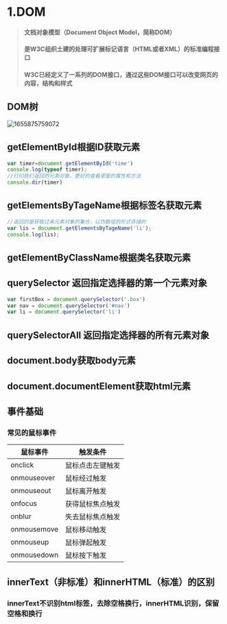 # 1.DOM

> #### 文档对象模型（Document Object  Model，简称DOM）
>
> #### 是W3C组织土建的处理可扩展标记语言（HTML或者XML）的标准编程接口
>
> #### W3C已经定义了一系列的DOM接口，通过这些DOM接口可以改变网页的内容，结构和样式
>

## DOM树

![1655875759072](https://aruiblogimages.oss-cn-hangzhou.aliyuncs.com/img/1655875759072.png)

## getElementById根据ID获取元素

```javascript
var timer=document.getElementById('time')
console.log(typeof timer);
//打印我们返回的元素对象，更好的查看里面的属性和方法
console.dir(timer)
```

## getElementsByTageName根据标签名获取元素

```javascript
//返回的是获取过来元素对象的集合，以伪数组的形式存储的
var lis = document.getElementsByTageName('li');
console.log(lis);
```

## getElementByClassName根据类名获取元素

## querySelector 返回指定选择器的第一个元素对象

```javascript
var firstBox = document.querySelector('.box')
var nav = document.querySelector('#nav')
var li = document.querySelector('li')
```

## querySelectorAll 返回指定选择器的所有元素对象

## document.body获取body元素

## document.documentElement获取html元素

## 事件基础

### 常见的鼠标事件

| 鼠标事件    | 触发条件         |
| ----------- | ---------------- |
| onclick     | 鼠标点击左键触发 |
| onmouseover | 鼠标经过触发     |
| onmouseout  | 鼠标离开触发     |
| onfocus     | 获得鼠标焦点触发 |
| onblur      | 失去鼠标焦点触发 |
| onmousemove | 鼠标移动触发     |
| onmouseup   | 鼠标弹起触发     |
| onmousedown | 鼠标按下触发     |

## innerText（非标准）和innerHTML（标准）的区别

### innerText不识别html标签，去除空格换行，innerHTML识别，保留空格和换行

